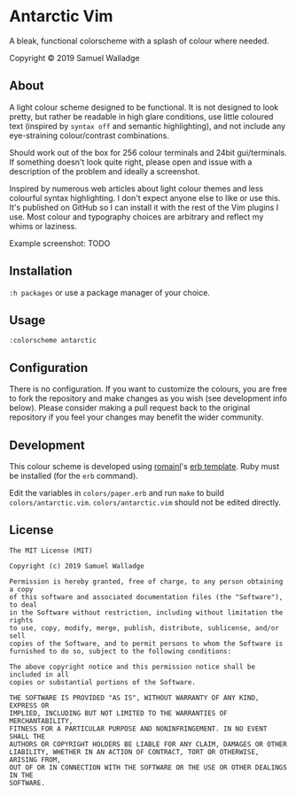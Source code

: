 # Antarctic Vim

A bleak, functional colorscheme with a splash of colour where needed.

Copyright © 2019 Samuel Walladge


## About

A light colour scheme designed to be functional. It is not designed to look
pretty, but rather be readable in high glare conditions, use little coloured
text (inspired by `syntax off` and semantic highlighting), and not include any
eye-straining colour/contrast combinations.

Should work out of the box for 256 colour terminals and 24bit gui/terminals.
If something doesn't look quite right, please open and issue with a description
of the problem and ideally a screenshot.

Inspired by numerous web articles about light colour themes and less colourful
syntax highlighting. I don't expect anyone else to like or use this. It's
published on GitHub so I can install it with the rest of the Vim plugins I use.
Most colour and typography choices are arbitrary and reflect my whims or
laziness.

Example screenshot: TODO


## Installation

`:h packages` or use a package manager of your choice.


## Usage

```
:colorscheme antarctic
```


## Configuration

There is no configuration. If you want to customize the colours, you are free
to fork the repository and make changes as you wish (see development info
below). Please consider making a pull request back to the original repository
if you feel your changes may benefit the wider community.


## Development

This colour scheme is developed using
[romainl](https://github.com/romainl/)'s [erb
template](https://gist.github.com/romainl/5cd2f4ec222805f49eca). Ruby must be
installed (for the `erb` command).

Edit the variables in `colors/paper.erb` and run `make` to build
`colors/antarctic.vim`. `colors/antarctic.vim` should not be edited directly.



## License

```
The MIT License (MIT)

Copyright (c) 2019 Samuel Walladge

Permission is hereby granted, free of charge, to any person obtaining a copy
of this software and associated documentation files (the "Software"), to deal
in the Software without restriction, including without limitation the rights
to use, copy, modify, merge, publish, distribute, sublicense, and/or sell
copies of the Software, and to permit persons to whom the Software is
furnished to do so, subject to the following conditions:

The above copyright notice and this permission notice shall be included in all
copies or substantial portions of the Software.

THE SOFTWARE IS PROVIDED "AS IS", WITHOUT WARRANTY OF ANY KIND, EXPRESS OR
IMPLIED, INCLUDING BUT NOT LIMITED TO THE WARRANTIES OF MERCHANTABILITY,
FITNESS FOR A PARTICULAR PURPOSE AND NONINFRINGEMENT. IN NO EVENT SHALL THE
AUTHORS OR COPYRIGHT HOLDERS BE LIABLE FOR ANY CLAIM, DAMAGES OR OTHER
LIABILITY, WHETHER IN AN ACTION OF CONTRACT, TORT OR OTHERWISE, ARISING FROM,
OUT OF OR IN CONNECTION WITH THE SOFTWARE OR THE USE OR OTHER DEALINGS IN THE
SOFTWARE.
```
